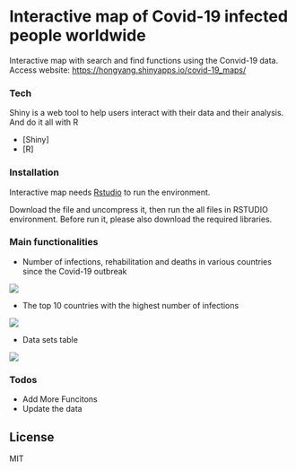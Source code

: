 # Interactive map of Covid-19 infected people worldwide

Interactive map with search and find functions using the Convid-19 data. Access website: https://hongyang.shinyapps.io/covid-19_maps/


### Tech

Shiny is a web tool to help users interact with their data and their analysis. And do it all with R

* [Shiny] 
* [R] 

### Installation

Interactive map needs [Rstudio](https://rstudio.com/?_ga=2.94135069.1020029320.1610934712-1661904842.1608632878) to run the environment.

Download the file and uncompress it, then run the all files in RSTUDIO environment. Before run it, please also download the required libraries.

### Main functionalities

- Number of infections, rehabilitation and deaths in various countries since the Covid-19 outbreak

![](https://tva1.sinaimg.cn/large/00831rSTgy1gd9vtppdd0j31ko0u01kx.jpg)


- The top 10 countries with the highest number of infections

![](https://tva1.sinaimg.cn/large/00831rSTgy1gd9vvg07j4j30iq0v60xi.jpg)

- Data sets table

![](https://tva1.sinaimg.cn/large/00831rSTgy1gd9wahmqkij31we0u078t.jpg)


### Todos

 - Add More Funcitons
 - Update the data

License
----

MIT